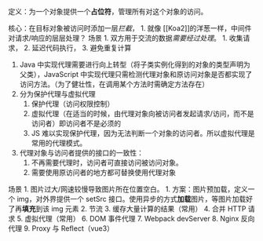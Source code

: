 定义：为一个对象提供一个**占位符**，管理所有对这个对象的访问。

核心：在目标对象被访问时添加一层*拦截*，
	1. 就像 [[Koa2]]的洋葱一样，中间件对请求/响应的层层处理？
场景
	1. 双方用于交流的数据*需要经过处理*。
		1. 收集请求，
		2. 延迟代码执行，
		3. 避免重复计算

1.  Java 中实现代理需要进行向上转型（将子类实例化得到的对象的类型声明为父类），JavaScript 中实现代理只需检测代理对象和原访问对象是否都实现了访问方法。（为了健壮性，在调用某个方法时需确定方法存在）
2.  分为保护代理与虚拟代理
	1.  保护代理（访问权限控制）
	2.  虚拟代理（在适当的时候，由代理对象向被访问者发起请求/访问，而不是访问者）即访问者不是必须的
	3.  JS 难以实现保护代理，因为无法判断一个对象的访问者。所以虚拟代理是常用的代理模式。
3.  代理对象与访问者提供的接口的一致性：
	1.  不再需要代理时，访问者可直接访问被访问对象。
	2.  需要使用原访问者的地方都可替换使用代理对象

场景
	1.  图片过大/网速较慢导致图片所在位置空白。
		1.  方案：图片预加载，定义一个 img，对外界提供一个 setSrc 接口。使用异步的方式**加载**图片，等图片加载好了再**填充**到该 img 元素
	2.  节流
	3.  缓存大量计算的结果（常用）
	4.  合并 HTTP 请求
	5.  虚拟代理（常用）
	6.  DOM 事件代理
	7.  Webpack devServer
	8.  Nginx 反向代理
	9.  Proxy 与 Reflect（vue3）
